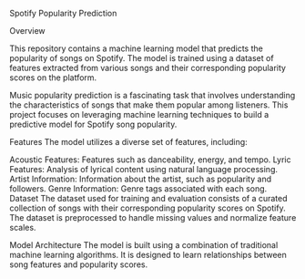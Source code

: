 Spotify Popularity Prediction


Overview

This repository contains a machine learning model that predicts the popularity of songs on Spotify. The model is trained using a dataset of features extracted from various songs and their corresponding popularity scores on the platform.


Music popularity prediction is a fascinating task that involves understanding the characteristics of songs that make them popular among listeners. This project focuses on leveraging machine learning techniques to build a predictive model for Spotify song popularity.

Features
The model utilizes a diverse set of features, including:

Acoustic Features: Features such as danceability, energy, and tempo.
Lyric Features: Analysis of lyrical content using natural language processing.
Artist Information: Information about the artist, such as popularity and followers.
Genre Information: Genre tags associated with each song.
Dataset
The dataset used for training and evaluation consists of a curated collection of songs with their corresponding popularity scores on Spotify. The dataset is preprocessed to handle missing values and normalize feature scales.

Model Architecture
The model is built using a combination of traditional machine learning algorithms. It is designed to learn relationships between song features and popularity scores.
